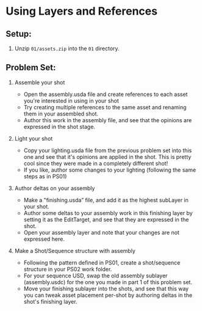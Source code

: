 # Using Layers and References

## Setup:

1. Unzip `01/assets.zip` into the `01` directory.

## Problem Set:

1. Assemble your shot
    - Open the assembly.usda file and create references to each asset you're interested in using in your shot
    - Try creating multiple references to the same asset and renaming them in your assembled shot.
    - Author this work in the assembly file, and see that the opinions are expressed in the shot stage.

3. Light your shot
    - Copy your lighting.usda file from the previous problem set into this one and see that it's opinions are applied in the shot.  This is pretty cool since they were made in a completely different shot!
    - If you like, author some changes to your lighting (following the same steps as in PS01)

2. Author deltas on your assembly
    - Make a "finishing.usda” file, and add it as the highest subLayer in your shot.
    - Author some deltas to your assembly work in this finishing layer by setting it as the EditTarget, and see that they are expressed in the shot.
    - Open your assembly layer and note that your changes are not expressed here.

3. Make a Shot/Sequence structure with assembly
    - Following the pattern defined in PS01, create a shot/sequence structure in your PS02 work folder.
    - For your sequence USD, swap the old assembly sublayer (assembly.usdc) for the one you made in part 1 of this problem set.
    - Move your finishing sublayer into the shots, and see that this way you can tweak asset placement per-shot by authoring deltas in the shot's finishing layer.
